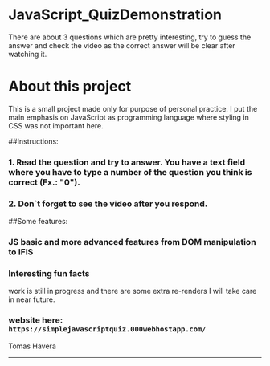 # JavaScript_QuizDemonstration
 There are about 3 questions which are pretty interesting, try to guess the answer and check the video as the correct answer will be clear after watching it.

# About this project

This is a small project made only for purpose of personal practice. I put the main emphasis on JavaScript as programming language where styling in CSS was not important here.

##Instructions:

### 1. Read the question and try to answer. You have a text field where you have to type a number of the question you think is correct (Fx.: "0").

### 2. Don`t forget to see the video after you respond.

##Some features:

### JS basic and more advanced features from DOM manipulation to IFIS

### Interesting fun facts

 work is still in progress and there are some extra re-renders I will take care in near future.

### website here: `https://simplejavascriptquiz.000webhostapp.com/`

Tomas Havera
**********************************
